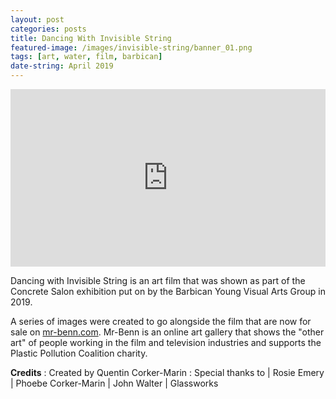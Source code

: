 ```yaml
---
layout: post
categories: posts
title: Dancing With Invisible String
featured-image: /images/invisible-string/banner_01.png
tags: [art, water, film, barbican]
date-string: April 2019
---
```


<center>
<div style="position:relative;padding-top:56.25%;">
<iframe src="https://player.vimeo.com/video/345554337?loop=1&title=0&byline=0&portrait=0" width="640" height="400" frameborder="0" allow="autoplay; fullscreen" allowfullscreen style="position:absolute;top:0;left:0;width:100%;height:100%;"></iframe>
</div>
</center>

Dancing with Invisible String is an art film that was shown as part of the Concrete Salon exhibition put on by the Barbican Young Visual Arts Group in 2019.

A series of images were created to go alongside the film that are now for sale on [mr-benn.com](https://mr-benn.com/collections/quentin-corker-marin-mr-benn). Mr-Benn is an online art gallery that shows the "other art" of people working in the film and television industries and supports the Plastic Pollution Coalition charity.

**Credits**
: Created by Quentin Corker-Marin
: Special thanks to | Rosie Emery
| Phoebe Corker-Marin
| John Walter
| Glassworks
